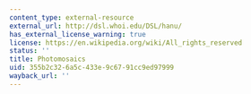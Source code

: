```yaml
---
content_type: external-resource
external_url: http://dsl.whoi.edu/DSL/hanu/
has_external_license_warning: true
license: https://en.wikipedia.org/wiki/All_rights_reserved
status: ''
title: Photomosaics
uid: 355b2c32-6a5c-433e-9c67-91cc9ed97999
wayback_url: ''
---
```

